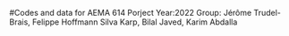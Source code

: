 #Codes and data for AEMA 614 Porject
Year:2022
Group: Jérôme Trudel- Brais, Felippe Hoffmann Silva Karp, Bilal Javed, Karim Abdalla